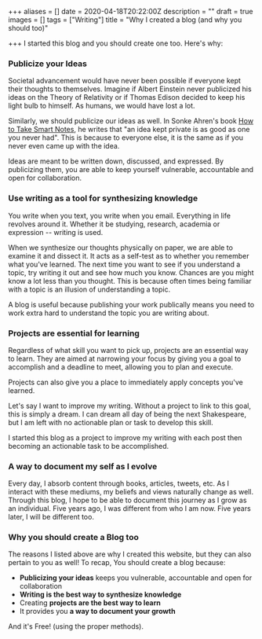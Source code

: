 +++
aliases = []
date = 2020-04-18T20:22:00Z
description = ""
draft = true
images = []
tags = ["Writing"]
title = "Why I created a blog (and why you should too)"

+++
I started this blog and you should create one too. Here's why:

### Publicize your Ideas

Societal advancement would have never been possible if everyone kept their thoughts to themselves. Imagine if Albert Einstein never publicized his ideas on the Theory of Relativity or if Thomas Edison decided to keep his light bulb to himself. As humans, we would have lost a lot.

Similarly, we should publicize our ideas as well. In Sonke Ahren's book [How to Take Smart Notes](https://andyjgao.com/notes/how-to-take-smart-notes/), he writes that "an idea kept private is as good as one you never had". This is because to everyone else, it is the same as if you never even came up with the idea.

Ideas are meant to be written down, discussed, and expressed. By publicizing them, you are able to keep yourself vulnerable, accountable and open for collaboration.

### Use writing as a tool for synthesizing knowledge

You write when you text, you write when you email. Everything in life revolves around it. Whether it be studying, research, academia or expression -- writing is used.

When we synthesize our thoughts physically on paper, we are able to examine it and dissect it. It acts as a self-test as to whether you remember what you've learned. The next time you want to see if you understand a topic, try writing it out and see how much you know. Chances are you might know a lot less than you thought. This is because often times being familiar with a topic is an illusion of understanding a topic.

A blog is useful because publishing your work publically means you need to work extra hard to understand the topic you are writing about.

### Projects are essential for learning

Regardless of what skill you want to pick up, projects are an essential way to learn. They are aimed at narrowing your focus by giving you a goal to accomplish and a deadline to meet, allowing you to plan and execute.

Projects can also give you a place to immediately apply concepts you've learned.

Let's say I want to improve my writing. Without a project to link to this goal, this is simply a dream. I can dream all day of being the next Shakespeare, but I am left with no actionable plan or task to develop this skill.

I started this blog as a project to improve my writing with each post then becoming an actionable task to be accomplished.

### A way to document my self as I evolve

Every day, I absorb content through books, articles, tweets, etc. As I interact with these mediums, my beliefs and views naturally change as well. Through this blog, I hope to be able to document this journey as I grow as an individual. Five years ago, I was different from who I am now. Five years later, I will be different too.

### Why you should create a Blog too

The reasons I listed above are why I created this website, but they can also pertain to you as well! To recap, You should create a blog because:

* **Publicizing your ideas** keeps you vulnerable, accountable and open for collaboration
* **Writing is the best way to synthesize knowledge**
* Creating **projects are the best way to learn**
* It provides you **a way to document your growth**

And it's Free! (using the proper methods).